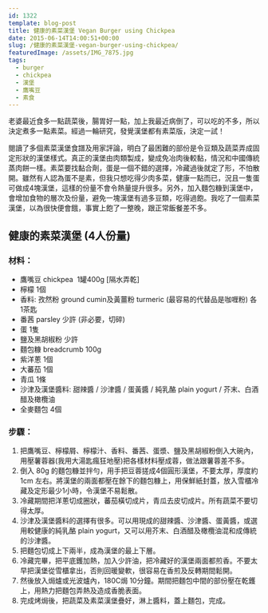 ```yaml
---
id: 1322
template: blog-post
title: 健康的素菜漢堡 Vegan Burger using Chickpea
date: 2015-06-14T14:00:51+00:00
slug: /健康的素菜漢堡-vegan-burger-using-chickpea/
featuredImage: /assets/IMG_7875.jpg
tags:
  - burger
  - chickpea
  - 漢堡
  - 鷹嘴豆
  - 素食
---
```

老婆最近食多一點蔬菜後，腸胃好一點，加上我最近病倒了，可以吃的不多，所以決定煮多一點素菜。經過一輪研究，發覺漢堡都有素菜版，決定一試！

<!--more-->

閱讀了多個素菜漢堡食譜及用家評論，明白了最困難的部份是令豆類及蔬菜弄成固定形狀的漢堡樣式。真正的漢堡由肉類製成，變成免冶肉後較黏，情況和中國傳統蒸肉餅一樣。素菜要找黏合劑，蛋是一個不錯的選擇，冷藏過後就定了形，不怕散開。雖然有人認為蛋不是素，但我只想吃得少肉多菜，健康一點而已，況且一隻蛋可做成4塊漢堡，這樣的份量不會令熱量提升很多。另外，加入麵包糠到漢堡中，會增加食物的層次及份量，避免一塊漢堡有過多豆類，吃得過飽。我吃了一個素菜漢堡，以為很快便會餓，事實上飽了一整晚，跟正常飯餐差不多。

## 健康的素菜漢堡 (4人份量)

### 材料：

* 鷹嘴豆 chickpea  1罐400g [隔水弄乾]
* 檸檬 1個
* 香料: 孜然粉 ground cumin及黃薑粉 turmeric (最容易的代替品是咖喱粉) 各1茶匙
* 番茜 parsley 少許 (非必要，切碎)
* 蛋 1隻
* 鹽及黑胡椒粉 少許
* 麵包糠 breadcrumb 100g
* 紫洋蔥 1個
* 大蕃茄 1個
* 青瓜 1條
* 沙津及漢堡醬料: 甜辣醬 / 沙津醬 / 蛋黃醬 / 純乳酪 plain yogurt / 芥末、白酒醋及橄欖油
* 全麥麵包 4個

### 步驟：

  1. 把鷹嘴豆、檸檬屑、檸檬汁、香料、番茜、蛋漿、鹽及黑胡椒粉倒入大碗內，用壓薯蓉器(我用大湯匙瘋狂地壓)把各樣材料壓成蓉，做法跟薯蓉差不多。
  2. 倒入 80g 的麵包糠並拌勻，用手把豆蓉搓成4個圓形漢堡，不要太厚，厚度約 1cm 左右。將漢堡的兩面都壓在餘下的麵包糠上，用保鮮紙封蓋，放入雪櫃冷藏及定形最少1小時，令漢堡不易鬆散。
  3. 冷藏期間把洋蔥切成圈狀，蕃茄橫切成片，青瓜去皮切成片。所有蔬菜不要切得太厚。
  4. 沙津及漢堡醬料的選擇有很多。可以用現成的甜辣醬、沙津醬、蛋黃醬，或選用較健康的純乳酪 plain yogurt，又可以用芥末、白酒醋及橄欖油混和成傳統的沙津醬。
  5. 把麵包切成上下兩半，成為漢堡的最上下層。
  6. 冷藏完畢，把平底鑊加熱，加入少許油，把冷藏好的漢堡兩面都煎香。不要太早把漢堡從雪櫃拿出，否則回暖變軟，很容易在香煎及反轉期間鬆開。
  7. 然後放入焗爐或光波爐內，180C焗 10分鐘。期間把麵包中間的部份壓在乾鑊上，用熱力把麵包弄熱及造成香脆表面。
  8. 完成烤焗後，把蔬菜及素菜漢堡疊好，淋上醬料，蓋上麵包，完成。